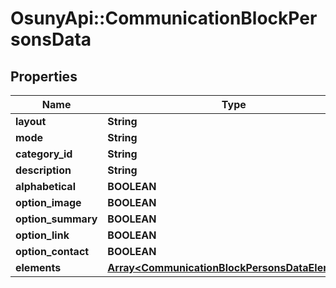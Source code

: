 # OsunyApi::CommunicationBlockPersonsData

## Properties
Name | Type | Description | Notes
------------ | ------------- | ------------- | -------------
**layout** | **String** |  | [optional] 
**mode** | **String** |  | [optional] 
**category_id** | **String** |  | [optional] 
**description** | **String** |  | [optional] 
**alphabetical** | **BOOLEAN** |  | [optional] 
**option_image** | **BOOLEAN** |  | [optional] 
**option_summary** | **BOOLEAN** |  | [optional] 
**option_link** | **BOOLEAN** |  | [optional] 
**option_contact** | **BOOLEAN** |  | [optional] 
**elements** | [**Array&lt;CommunicationBlockPersonsDataElements&gt;**](CommunicationBlockPersonsDataElements.md) |  | [optional] 

